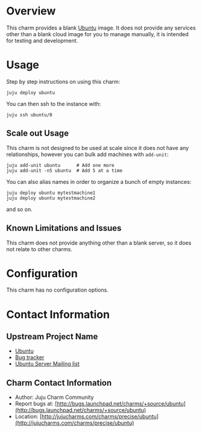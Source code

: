 # Overview

This charm provides a blank [Ubuntu](http://ubuntu.com) image. It does not provide any services other than a blank cloud image for you to manage manually, it is intended for testing and development.

# Usage

Step by step instructions on using this charm:

    juju deploy ubuntu

You can then ssh to the instance with:

    juju ssh ubuntu/0

## Scale out Usage

This charm is not designed to be used at scale since it does not have any relationships, however you can bulk add machines with `add-unit`:

    juju add-unit ubuntu      # Add one more
    juju add-unit -n5 ubuntu  # Add 5 at a time


You can also alias names in order to organize a bunch of empty instances:

    juju deploy ubuntu mytestmachine1
    juju deploy ubuntu mytestmachine2

and so on. 

## Known Limitations and Issues

This charm does not provide anything other than a blank server, so it does not relate to other charms.

# Configuration

This charm has no configuration options.

# Contact Information


## Upstream Project Name

- [Ubuntu](http://ubuntu.com)
- [Bug tracker](http://bugs.launchpad.net/ubuntu)
- [Ubuntu Server Mailing list](https://lists.ubuntu.com/archives/ubuntu-server/)

## Charm Contact Information

- Author: Juju Charm Community
- Report bugs at: [http://bugs.launchpad.net/charms/+source/ubuntu](http://bugs.launchpad.net/charms/+source/ubuntu)
- Location: [http://jujucharms.com/charms/precise/ubuntu](http://jujucharms.com/charms/precise/ubuntu)
